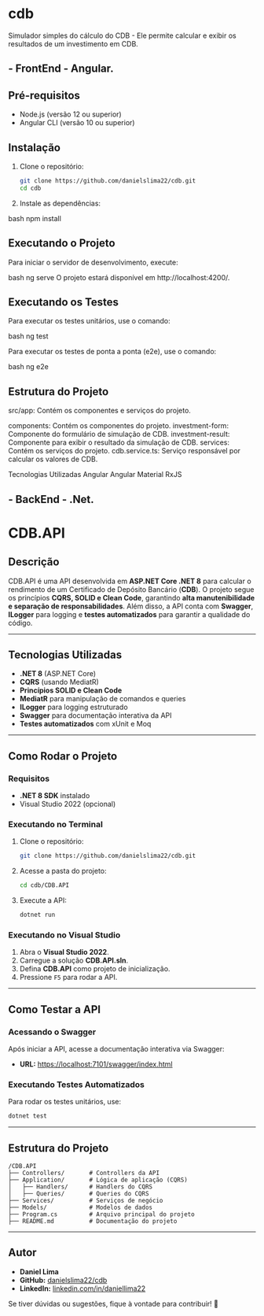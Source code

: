 # cdb
Simulador simples do cálculo do CDB - Ele permite calcular e exibir os resultados de um investimento em CDB.

## - FrontEnd - Angular. 

## Pré-requisitos

- Node.js (versão 12 ou superior)
- Angular CLI (versão 10 ou superior)

## Instalação

1. Clone o repositório:

   ```bash
   git clone https://github.com/danielslima22/cdb.git
   cd cdb

2. Instale as dependências:

bash
npm install

## Executando o Projeto
Para iniciar o servidor de desenvolvimento, execute:

bash
ng serve
O projeto estará disponível em http://localhost:4200/.

## Executando os Testes

Para executar os testes unitários, use o comando:

bash
ng test

Para executar os testes de ponta a ponta (e2e), use o comando:

bash
ng e2e

## Estrutura do Projeto

src/app: Contém os componentes e serviços do projeto.

components: Contém os componentes do projeto.
investment-form: Componente do formulário de simulação de CDB.
investment-result: Componente para exibir o resultado da simulação de CDB.
services: Contém os serviços do projeto.
cdb.service.ts: Serviço responsável por calcular os valores de CDB.

Tecnologias Utilizadas
Angular
Angular Material
RxJS

## - BackEnd - .Net. 

# CDB.API

## Descrição

CDB.API é uma API desenvolvida em **ASP.NET Core .NET 8** para calcular o rendimento de um Certificado de Depósito Bancário (**CDB**). O projeto segue os princípios **CQRS, SOLID e Clean Code**, garantindo **alta manutenibilidade e separação de responsabilidades**. Além disso, a API conta com **Swagger**, **ILogger** para logging e **testes automatizados** para garantir a qualidade do código.

---

## Tecnologias Utilizadas

- **.NET 8** (ASP.NET Core)
- **CQRS** (usando MediatR)
- **Princípios SOLID e Clean Code**
- **MediatR** para manipulação de comandos e queries
- **ILogger** para logging estruturado
- **Swagger** para documentação interativa da API
- **Testes automatizados** com xUnit e Moq

---

## Como Rodar o Projeto

### Requisitos

- **.NET 8 SDK** instalado
- Visual Studio 2022 (opcional)

### Executando no Terminal

1. Clone o repositório:
   ```sh
   git clone https://github.com/danielslima22/cdb.git
   ```
2. Acesse a pasta do projeto:
   ```sh
   cd cdb/CDB.API
   ```
3. Execute a API:
   ```sh
   dotnet run
   ```

### Executando no Visual Studio

1. Abra o **Visual Studio 2022**.
2. Carregue a solução **CDB.API.sln**.
3. Defina **CDB.API** como projeto de inicialização.
4. Pressione `F5` para rodar a API.

---

## Como Testar a API

### Acessando o Swagger

Após iniciar a API, acesse a documentação interativa via Swagger:

- **URL:** [https://localhost:7101/swagger/index.html](https://localhost:7101/swagger/index.html)

### Executando Testes Automatizados

Para rodar os testes unitários, use:

```sh
dotnet test
```

---

## Estrutura do Projeto

```
/CDB.API
├── Controllers/       # Controllers da API
├── Application/       # Lógica de aplicação (CQRS)
│   ├── Handlers/      # Handlers do CQRS
│   ├── Queries/       # Queries do CQRS
├── Services/          # Serviços de negócio
├── Models/            # Modelos de dados
├── Program.cs         # Arquivo principal do projeto
├── README.md          # Documentação do projeto
```

---

## Autor

- **Daniel Lima**
- **GitHub:** [danielslima22/cdb](https://github.com/danielslima22/cdb)
- **LinkedIn:** [linkedin.com/in/daniellima22](https://linkedin.com/in/daniellima22)

Se tiver dúvidas ou sugestões, fique à vontade para contribuir! 🚀
